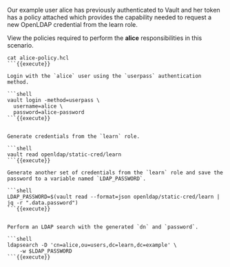 Our example user alice has previously authenticated to Vault and her token has a policy attached which provides the capability needed to request a new OpenLDAP credential from the learn role.

View the policies required to perform the **alice** responsibilities in this
scenario.

```shell
cat alice-policy.hcl
```{{execute}}

Login with the `alice` user using the `userpass` authentication method.

```shell
vault login -method=userpass \
  username=alice \
  password=alice-password
```{{execute}}


Generate credentials from the `learn` role.

```shell
vault read openldap/static-cred/learn
```{{execute}}

Generate another set of credentials from the `learn` role and save the password to a variable named `LDAP_PASSWORD`.

```shell
LDAP_PASSWORD=$(vault read --format=json openldap/static-cred/learn | jq -r ".data.password")
```{{execute}}


Perform an LDAP search with the generated `dn` and `password`.

```shell
ldapsearch -D 'cn=alice,ou=users,dc=learn,dc=example' \
    -w $LDAP_PASSWORD
```{{execute}}